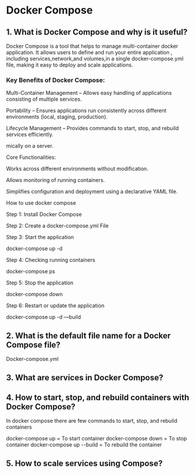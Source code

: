 # Docker Compose
## 1. What is Docker Compose and why is it useful?

  Docker Compose is a tool that helps to manage multi-container docker application. It allows users to define and run your entire application , including services,network,and volumes,in a single docker-compose.yml file, making it easy to deploy and scale applications.

### Key Benefits of Docker Compose:

Multi-Container Management – Allows easy handling of applications consisting of multiple services.

Portability – Ensures applications run consistently across different environments (local, staging, production).

Lifecycle Management – Provides commands to start, stop, and rebuild services efficiently.

mically on a server.

Core Functionalities:

Works across different environments without modification.

Allows monitoring of running containers.

Simplifies configuration and deployment using a declarative YAML file.

How to use docker compose

Step 1: Install Docker Compose

Step 2: Create a docker-compose.yml File

Step 3: Start the application

docker-compose up -d

Step 4: Checking running containers

docker-compose ps

Step 5: Stop the application

docker-compose down

Step 6: Restart or update the application

docker-compose up -d —build

## 2. What is the default file name for a Docker Compose file?
   Docker-compose.yml

## 3. What are services in Docker Compose?

## 4. How to start, stop, and rebuild containers with Docker Compose?

In docker compose there are few commands to start, stop, and rebuild containers

docker-compose up = To start container
docker-compose down = To stop container
docker-compose up --build = To rebuild the container


## 5. How to scale services using Compose?
